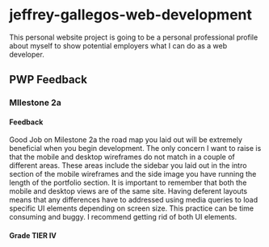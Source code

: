 # jeffrey-gallegos-web-development
This personal website project is going to be a personal professional profile about myself to show potential employers what I can do as a web developer.
## PWP Feedback
### MIlestone 2a
#### Feedback
Good Job on Milestone 2a the road map you laid out will be extremely beneficial when you begin development. The only concern I want to raise is that the mobile and desktop wireframes do not match in a couple of different areas. These areas include the sidebar you laid out in the intro section of the mobile wireframes and the side image you have running the length of the portfolio section. It is important to remember that both the mobile and desktop views are of the same site. Having deferent layouts means that any differences have to addressed using media queries to load specific UI elements depending on screen size. This practice can be time consuming and buggy. I recommend getting rid of both UI elements.
#### Grade TIER IV
